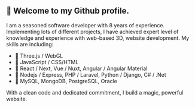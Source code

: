 ## 👋 Welcome to my Github profile.

I am a seasoned software developer with 8 years of experience.
Implementing lots of different projects, I have achieved expert level of knowledge and experience with web-based 3D, website development.
My skills are including:

- 🔭 Three.js / WebGL
- 🌱 JavaScript / CSS/HTML
- 👯 React / Next,  Vue / Nuxt,  Angular / Angular Material
- 🤔 Nodejs / Express,  PHP / Laravel,  Python / Django,  C# / .Net 
- 💬 MySQL,  MongoDB,  PostgreSQL,  Oracle

With a clean code and dedicated commitment, I build a magic, powerful website.
